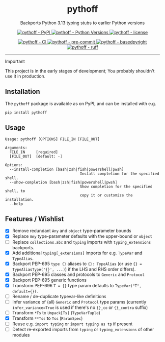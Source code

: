 <h1 align="center">pythoff</h1>

<p align="center">
    Backports Python 3.13 typing stubs to earlier Python versions
</p>

<p align="center">
    <a href="https://pypi.org/project/pythoff/">
        <img
            alt="pythoff - PyPI"
            src="https://img.shields.io/pypi/v/pythoff?style=flat&color=olive"
        />
    </a>
    <a href="https://github.com/jorenham/pythoff">
        <img
            alt="pythoff - Python Versions"
            src="https://img.shields.io/pypi/pyversions/pythoff?style=flat"
        />
    </a>
    <a href="https://github.com/jorenham/pythoff">
        <img
            alt="pythoff - license"
            src="https://img.shields.io/github/license/jorenham/pythoff?style=flat"
        />
    </a>
</p>
<p align="center">
    <a href="https://github.com/jorenham/pythoff/actions?query=workflow%3ACI">
        <img
            alt="pythoff - CI"
            src="https://github.com/jorenham/pythoff/workflows/CI/badge.svg"
        />
    </a>
    <!-- TODO -->
    <a href="https://github.com/pre-commit/pre-commit">
        <img
            alt="pythoff - pre-commit"
            src="https://img.shields.io/badge/pre--commit-enabled-teal?logo=pre-commit"
        />
    </a>
    <!-- <a href="https://github.com/KotlinIsland/basedmypy">
        <img
            alt="pythoff - basedmypy"
            src="https://img.shields.io/badge/basedmypy-checked-fd9002"
        />
    </a> -->
    <a href="https://detachhead.github.io/basedpyright">
        <img
            alt="pythoff - basedpyright"
            src="https://img.shields.io/badge/basedpyright-checked-42b983"
        />
    </a>
    <a href="https://github.com/astral-sh/ruff">
        <img
            alt="pythoff - ruff"
            src="https://img.shields.io/endpoint?url=https://raw.githubusercontent.com/astral-sh/ruff/main/assets/badge/v2.json"
        />
    </a>
</p>

---

> [!IMPORTANT]
> This project is in the early stages of development;
> You probably shouldn't use it in production.
>
## Installation

The `pythoff` package is available as on PyPI, and can be installed with e.g.

```shell
pip install pythoff
```

## Usage

```plain
Usage: pythoff [OPTIONS] FILE_IN [FILE_OUT]

Arguments:
  FILE_IN     [required]
  [FILE_OUT]  [default: -]

Options:
  --install-completion [bash|zsh|fish|powershell|pwsh]
                                  Install completion for the specified shell.
  --show-completion [bash|zsh|fish|powershell|pwsh]
                                  Show completion for the specified shell, to
                                  copy it or customize the installation.
  --help
```

## Features / Wishlist

- [x] Remove redundant `Any` and `object` type-parameter bounds
- [x] Replace `Any` type-parameter defaults with the upper-bound or `object`
- [ ] Replace `collections.abc` and `typing` imports with `typing_extensions` backports.
- [x] Add additional `typing[_extensions]` imports for e.g. `TypeVar` and `TypeAlias`.
- [x] Backport PEP-695 `type {}` aliases to `{}: TypeAlias` (or use
`{} = TypeAliasType('{}', ...)`) if the LHS and RHS order differs).
- [x] Backport PEP-695 classes and protocols to `Generic` and `Protocol`
- [x] Backport PEP-695 generic functions
- [x] Transform PEP-696 `T = {}` type param defaults to `TypeVar("T", default={})`.
- [ ] Rename / de-duplicate typevar-like definitions
- [ ] Infer variance of (all) `Generic` and `Protocol` type params (currently
`infer_variance=True` is used if there's no `{}_co` or `{}_contra` suffix)
- [ ] Transform `*Ts` to `Unpack[Ts]` (`TypeVarTuple`)
- [x] Transform `**Tss` to `Tss` (`ParamSpec`)
- [ ] Reuse e.g. `import typing` or `import typing as tp` if present
- [ ] Detect re-exported imports from `typing` or `typing_extensions` of other modules
